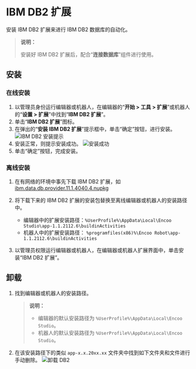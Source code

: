 # IBM DB2 扩展

安装 IBM DB2 扩展来进行 IBM DB2 数据库的自动化。

> **说明：**
>
> 安装好 IBM DB2 扩展后，配合“**连接数据库**”组件进行使用。

## 安装

### 在线安装

1. 以管理员身份运行编辑器或机器人，在编辑器的“**开始 > 工具 > 扩展**”或机器人的“**设置 > 扩展**”中找到“**IBM DB2 扩展**”。
2. 单击“**IBM DB2 扩展**”图标。
3. 在弹出的“**安装 IBM DB2 扩展**”提示框中，单击“确定”按钮，进行安装。
   ![IBM DB2 安装提示](https://docimages.blob.core.chinacloudapi.cn/images/Activities/ibmdb220210105.png)
4. 安装正常，则提示安装成功。
   ![安装成功 ](https://docimages.blob.core.chinacloudapi.cn/images/Activities/tips20210105.png)  
5. 单击“确定”按钮，完成安装。

### 离线安装

1. 在有网络的环境中事先下载 IBM DB2 扩展，如 [ibm.data.db.provider.11.1.4040.4.nupkg](https://share.weiyun.com/NXqMlQJN)
2. 将下载下来的 IBM DB2 扩展的安装包替换至离线编辑器或机器人的安装路径中。

    - 编辑器中的扩展安装路径：`%UserProfile%\AppData\Local\Encoo Studio\app-1.1.2112.6\buildinActivities`
    - 机器人中的扩展安装路径：
`%programfiles(x86)%\Encoo Robot\app-1.1.2112.6\buildinActivities`

3. 以管理员权限运行编辑器或机器人，在编辑器或机器人扩展界面中，单击安装“IBM DB2 扩展”。

## 卸载

1. 找到编辑器或机器人的安装路径。
   > **说明：**
   >
   >- 编辑器的默认安装路径为 `%UserProfile%\AppData\Local\Encoo Studio`。
   >- 机器人的默认安装路径为 `%UserProfile%\AppData\Local\Encoo Studio`。

2. 在该安装路径下的类似 `app-x.x.20xx.xx` 文件夹中找到如下文件夹和文件进行手动删除。
    ![卸载 DB2](https://docimages.blob.core.chinacloudapi.cn/images/Robot/uninstallDB220210114.png)